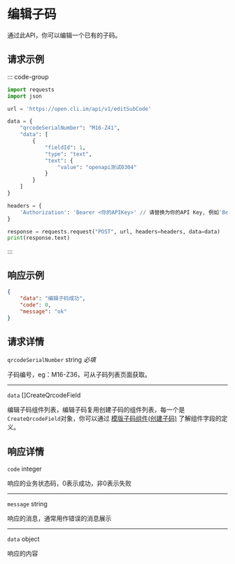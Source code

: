 # 编辑子码

通过此API，你可以编辑一个已有的子码。

## 请求示例

::: code-group

```python [Python + requests]
import requests
import json

url = 'https://open.cli.im/api/v1/editSubCode'

data = {
    "qrcodeSerialNumber": "M16-Z41",
    "data": [
        {
            "fieldId": 1,
            "type": "text",
            "text": {
                "value": "openapi测试0304"
            }
        }
    ]
}

headers = {
    'Authorization': 'Bearer <你的APIKey>' // 请替换为你的API Key, 例如'Bearer abc123456'
}

response = requests.request("POST", url, headers=headers, data=data)
print(response.text)
```

:::

## 响应示例

```json
{
    "data": "编辑子码成功",
    "code": 0,
    "message": "ok"
}
```

## 请求详情

`qrcodeSerialNumber` string *必填*

子码编号，eg：M16-Z36，可从子码列表页面获取。

---

`data` []CreateQrcodeField

编辑子码组件列表，编辑子码复用创建子码的组件列表，每一个是`CreateQrcodeField`对象，你可以通过 [模版子码组件(创建子码)](./openapi/api/template-qrcodes/qrcode-create-field.md) 了解组件字段的定义。


## 响应详情

`code` integer

响应的业务状态码，0表示成功，非0表示失败

---

`message` string

响应的消息，通常用作错误的消息展示

---

`data` object

响应的内容

